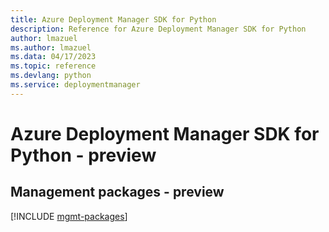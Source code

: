 ```yaml
---
title: Azure Deployment Manager SDK for Python
description: Reference for Azure Deployment Manager SDK for Python
author: lmazuel
ms.author: lmazuel
ms.data: 04/17/2023
ms.topic: reference
ms.devlang: python
ms.service: deploymentmanager
---
```

# Azure Deployment Manager SDK for Python - preview

## Management packages - preview
[!INCLUDE [mgmt-packages](deployment-manager-mgmt-index.md)]